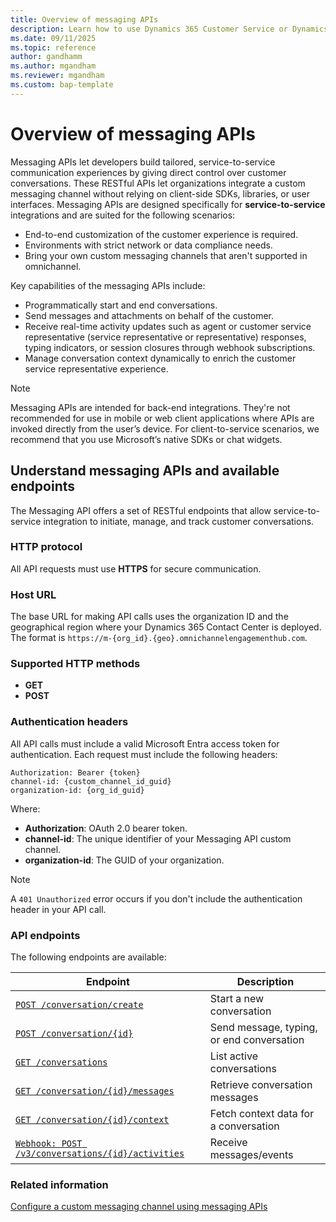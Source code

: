 ```yaml
---
title: Overview of messaging APIs
description: Learn how to use Dynamics 365 Customer Service or Dynamics 365 Contact Center messaging APIs to build custom service-to-service communication experiences with RESTful endpoints.
ms.date: 09/11/2025
ms.topic: reference
author: gandhamm
ms.author: mgandham
ms.reviewer: mgandham
ms.custom: bap-template
---
```


# Overview of messaging APIs

Messaging APIs let developers build tailored, service-to-service communication experiences by giving direct control over customer conversations. These RESTful APIs let organizations integrate a custom messaging channel without relying on client-side SDKs, libraries, or user interfaces. 
Messaging APIs are designed specifically for **service-to-service** integrations and are suited for the following scenarios:

- End-to-end customization of the customer experience is required.
- Environments with strict network or data compliance needs.
- Bring your own custom messaging channels that aren't supported in omnichannel.

Key capabilities of the messaging APIs include:

- Programmatically start and end conversations.
- Send messages and attachments on behalf of the customer.
- Receive real-time activity updates such as agent or customer service representative (service representative or representative) responses, typing indicators, or session closures through webhook subscriptions.
- Manage conversation context dynamically to enrich the customer service representative experience.

> [!NOTE] 
> Messaging APIs are intended for back-end integrations. They're not recommended for use in mobile or web client applications where APIs are invoked directly from the user’s device. For client-to-service scenarios, we recommend that you use Microsoft’s native SDKs or chat widgets.

## Understand messaging APIs and available endpoints

The Messaging API offers a set of RESTful endpoints that allow service-to-service integration to initiate, manage, and track customer conversations. 

### HTTP protocol

All API requests must use **HTTPS** for secure communication. 

### Host URL

The base URL for making API calls uses the organization ID and the geographical region where your Dynamics 365 Contact Center is deployed. The format is `https://m-{org_id}.{geo}.omnichannelengagementhub.com`.

### Supported HTTP methods

- **GET**
- **POST**

### Authentication headers

All API calls must include a valid Microsoft Entra access token for authentication. Each request must include the following headers:

```http
Authorization: Bearer {token}
channel-id: {custom_channel_id_guid}
organization-id: {org_id_guid}
```
Where:

- **Authorization**: OAuth 2.0 bearer token.
- **channel-id**: The unique identifier of your Messaging API custom channel.
- **organization-id**: The GUID of your organization.

> [!NOTE] 
> A `401 Unauthorized` error occurs if you don't include the authentication header in your API call.

### API endpoints

The following endpoints are available:

| **Endpoint**                                      | **Description**                           |
| ------------------------------------------------- | ----------------------------------------- |
| [`POST /conversation/create`](../api/api-conversation-create.md)                       | Start a new conversation                  |
| [`POST /conversation/{id}`](../api/api-conversation-endpoint.md)                         | Send message, typing, or end conversation |
| [`GET /conversations`](../api/api-conversation.md)                              | List active conversations                 |
| [`GET /conversation/{id}/messages`](../api/api-conversation-messages.md)                 | Retrieve conversation messages            |
| [`GET /conversation/{id}/context`](../api/api-conversation-context.md)                  | Fetch context data for a conversation     |
| [`Webhook: POST /v3/conversations/{id}/activities`](../api/api-conversation-webhook.md) | Receive messages/events             |

### Related information

[Configure a custom messaging channel using messaging APIs](configure-custom-messaging-channel.md)  